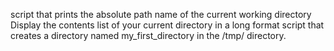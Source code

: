  script that prints the absolute path name of the current working directory
Display the contents list of your current directory in a long format
script that creates a directory named my_first_directory in the /tmp/ directory.
